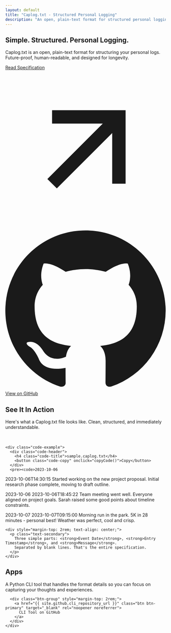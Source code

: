```yaml
---
layout: default
title: "Caplog.txt - Structured Personal Logging"
description: "An open, plain-text format for structured personal logging. Future-proof, human-readable, and machine-parseable."
---
```


<section id="hero" class="section section-hero">
  <div class="container">
    <div class="hero">
      <h1 class="hero-title">
        Simple. Structured. <span class="text-accent">Personal Logging.</span>
      </h1>
      <p class="hero-subtitle">
        Caplog.txt is an open, plain-text format for structuring your personal logs. 
        Future-proof, human-readable, and designed for longevity.
      </p>
      <div class="hero-actions">
        <a href="{{ site.github.repository_url }}" class="btn btn-primary" target="_blank" rel="noopener noreferrer">
          Read Specification
          <svg class="icon" viewBox="0 0 24 24" fill="none" stroke="currentColor" stroke-width="2">
            <path d="M7 17l9.2-9.2M17 17V7H7"/>
          </svg>
        </a>
        <a href="{{ site.github.repository_url }}" class="btn btn-outline" target="_blank" rel="noopener noreferrer">
          <svg class="icon" viewBox="0 0 24 24" fill="currentColor">
            <path d="M12 0C5.37 0 0 5.37 0 12c0 5.31 3.435 9.795 8.205 11.385.6.105.825-.255.825-.57 0-.285-.015-1.23-.015-2.235-3.015.555-3.795-.735-4.035-1.41-.135-.345-.72-1.41-1.23-1.695-.42-.225-1.02-.78-.015-.795.945-.015 1.62.87 1.845 1.23 1.08 1.815 2.805 1.305 3.495.99.105-.78.42-1.305.765-1.605-2.67-.3-5.46-1.335-5.46-5.925 0-1.305.465-2.385 1.23-3.225-.12-.3-.54-1.53.12-3.18 0 0 1.005-.315 3.3 1.23.96-.27 1.98-.405 3-.405s2.04.135 3 .405c2.295-1.56 3.3-1.23 3.3-1.23.66 1.65.24 2.88.12 3.18.765.84 1.23 1.905 1.23 3.225 0 4.605-2.805 5.625-5.475 5.925.435.375.81 1.095.81 2.22 0 1.605-.015 2.895-.015 3.3 0 .315.225.69.825.57A12.02 12.02 0 0024 12c0-6.63-5.37-12-12-12z"/>
          </svg>
          View on GitHub
        </a>
      </div>
    </div>
  </div>
</section>





<section id="syntax-example" class="section">
  <div class="container">
    <div class="text-center" style="margin-bottom: 3rem;">
      <h2>See It In Action</h2>
      <p class="text-lg">
        Here's what a Caplog.txt file looks like. Clean, structured, and immediately understandable.
      </p>
    </div>
    
    <div class="code-example">
      <div class="code-header">
        <h4 class="code-title">sample.caplog.txt</h4>
        <button class="code-copy" onclick="copyCode()">Copy</button>
      </div>
      <pre><code>2023-10-06
2023-10-06T14:30:15
Started working on the new project proposal. 
Initial research phase complete, moving to draft outline.

2023-10-06
2023-10-06T18:45:22
Team meeting went well. Everyone aligned on project goals.
Sarah raised some good points about timeline constraints.

2023-10-07
2023-10-07T09:15:00
Morning run in the park. 5K in 28 minutes - personal best!
Weather was perfect, cool and crisp.</code></pre>
    </div>
    
    <div style="margin-top: 2rem; text-align: center;">
      <p class="text-secondary">
        Three simple parts: <strong>Event Date</strong>, <strong>Entry Timestamp</strong>, and <strong>Message</strong>.
        Separated by blank lines. That's the entire specification.
      </p>
    </div>
  </div>
</section>

<section id="apps" class="section section-apps">
  <div class="container">
    <div class="text-center" style="max-width: 800px; margin: 0 auto;">
      <h2>Apps</h2>
      <p>
        A Python CLI tool that handles the format details so you can focus on capturing your thoughts and experiences.
      </p>
      
      <div class="btn-group" style="margin-top: 2rem;">
        <a href="{{ site.github.cli_repository_url }}" class="btn btn-primary" target="_blank" rel="noopener noreferrer">
          CLI Tool on GitHub
        </a>
      </div>
    </div>
  </div>
</section>



<script>
function copyCode() {
  const code = document.querySelector('.code-example pre code').textContent;
  navigator.clipboard.writeText(code).then(function() {
    const button = document.querySelector('.code-copy');
    const originalText = button.textContent;
    button.textContent = 'Copied!';
    setTimeout(function() {
      button.textContent = originalText;
    }, 2000);
  });
}
</script>